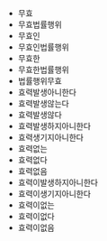 - 무효
- 무효법률행위
- 무효인
- 무효인법률행위
- 무효한
- 무효한법률행위
- 법률행위무효
- 효력발생아니한다
- 효력발생않는다
- 효력발생않다
- 효력발생하지아니한다
- 효력생기지아니한다
- 효력없는
- 효력없다
- 효력없음
- 효력이발생하지아니한다
- 효력이생기지아니한다
- 효력이없는
- 효력이없다
- 효력이없음
